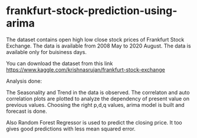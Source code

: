 # frankfurt-stock-prediction-using-arima

The dataset contains open high low close stock prices of Frankfurt Stock Exchange. The data is available from 2008 May to 2020 August.
The data is available only for buisiness days.

You can download the dataset from this link https://www.kaggle.com/krishnasrujan/frankfurt-stock-exchange

Analysis done:

The Seasonality and Trend in the data is observed. 
The correlaton and auto correlation plots are plotted to analyze the dependency of present value on previous values.
Choosing the right p,d,q values, arima model is built and forecast is done.

Also Random Forest Regressor is used to predict the closing price. It too gives good predictions with less mean squared error.
